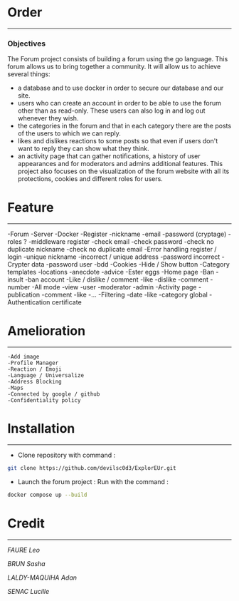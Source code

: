 # Order
***

### Objectives
The Forum project consists of building a forum using the go language. This forum allows us to bring together a community.
It will allow us to achieve several things:
- a database and to use docker in order to secure our database and our site.
- users who can create an account in order to be able to use the forum other than as read-only. These users can also log in and log out whenever they wish.
- the categories in the forum and that in each category there are the posts of the users to which we can reply.
- likes and dislikes reactions to some posts so that even if users don't want to reply they can show what they think.
- an activity page that can gather notifications, a history of user appearances and for moderators and admins additional features.
This project also focuses on the visualization of the forum website with all its protections, cookies and different roles for users.

# Feature
***

-Forum
-Server
-Docker
-Register 
    -nickname
    -email
    -password (cryptage)
    -roles ?
-middleware register
    -check email
    -check password
    -check no duplicate nickname
    -check no duplicate email
-Error handling register / login
    -unique nickname
    -incorrect / unique address
    -password incorrect
-Crypter data
    -password user
    -bdd
-Cookies
-Hide / Show button
-Category templates
    -locations
    -anecdote
    -advice
-Ester eggs
-Home page
-Ban
    -insult
    -ban account
-Like / dislike / comment
    -like
    -dislike
    -comment
    -number
-All mode
    -view
    -user
    -moderator
    -admin
-Activity page
    -publication
    -comment
    -like
    -...
-Filtering
    -date
    -like
    -category global
-Authentication certificate

# Amelioration
***
    -Add image
    -Profile Manager
    -Reaction / Emoji
    -Language / Universalize
    -Address Blocking
    -Maps
    -Connected by google / github
    -Confidentiality policy

# Installation
***

- Clone repository with command :
```bash
git clone https://github.com/devilsc0d3/ExplorEUr.git
```
- Launch the forum project :
Run with the command : 
```bash
docker compose up --build
```

# Credit
***
*FAURE Leo*

*BRUN Sasha*

*LALDY-MAQUIHA Adan*

*SENAC Lucille*